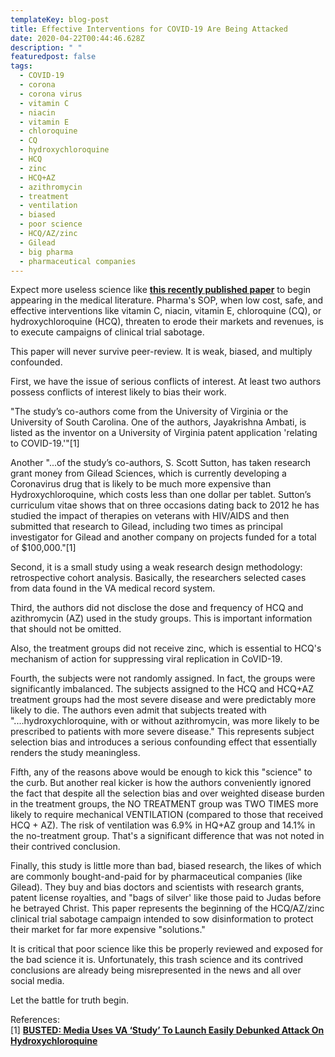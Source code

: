 ```yaml
---
templateKey: blog-post
title: Effective Interventions for COVID-19 Are Being Attacked
date: 2020-04-22T00:44:46.628Z
description: " "
featuredpost: false
tags:
  - COVID-19
  - corona
  - corona virus
  - vitamin C
  - niacin
  - vitamin E
  - chloroquine
  - CQ
  - hydroxychloroquine
  - HCQ
  - zinc
  - HCQ+AZ
  - azithromycin
  - treatment
  - ventilation
  - biased
  - poor science
  - HCQ/AZ/zinc
  - Gilead
  - big pharma
  - pharmaceutical companies
---
```

<!--StartFragment-->

Expect more useless science like <!--StartFragment-->**[this recently published paper](https://www.medrxiv.org/content/10.1101/2020.04.16.20065920v2#disqus_thread)** <!--EndFragment-->to begin appearing in the medical literature. Pharma's SOP, when low cost, safe, and effective interventions like vitamin C, niacin, vitamin E, chloroquine (CQ), or hydroxychloroquine (HCQ), threaten to erode their markets and revenues, is to execute campaigns of clinical trial sabotage.

This paper will never survive peer-review. It is weak, biased, and multiply confounded.

First, we have the issue of serious conflicts of interest. At least two authors possess conflicts of interest likely to bias their work.

"The study’s co-authors come from the University of Virginia or the University of South Carolina. One of the authors, Jayakrishna Ambati, is listed as the inventor on a University of Virginia patent application 'relating to COVID-19.'"\[1]

Another "...of the study’s co-authors, S. Scott Sutton, has taken research grant money from Gilead Sciences, which is currently developing a Coronavirus drug that is likely to be much more expensive than Hydroxychloroquine, which costs less than one dollar per tablet. Sutton’s curriculum vitae shows that on three occasions dating back to 2012 he has studied the impact of therapies on veterans with HIV/AIDS and then submitted that research to Gilead, including two times as principal investigator for Gilead and another company on projects funded for a total of $100,000."\[1]

Second, it is a small study using a weak research design methodology: retrospective cohort analysis. Basically, the researchers selected cases from data found in the VA medical record system.

Third, the authors did not disclose the dose and frequency of HCQ and azithromycin (AZ) used in the study groups. This is important information that should not be omitted.

Also, the treatment groups did not receive zinc, which is essential to HCQ's mechanism of action for suppressing viral replication in CoVID-19.

Fourth, the subjects were not randomly assigned. In fact, the groups were significantly imbalanced. The subjects assigned to the HCQ and HCQ+AZ treatment groups had the most severe disease and were predictably more likely to die. The authors even admit that subjects treated with "....hydroxychloroquine, with or without azithromycin, was more likely to be prescribed to patients with more severe disease." This represents subject selection bias and introduces a serious confounding effect that essentially renders the study meaningless.

Fifth, any of the reasons above would be enough to kick this "science" to the curb. But another real kicker is how the authors conveniently ignored the fact that despite all the selection bias and over weighted disease burden in the treatment groups, the NO TREATMENT group was TWO TIMES more likely to require mechanical VENTILATION (compared to those that received HCQ + AZ). The risk of ventilation was 6.9% in HQ+AZ group and 14.1% in the no-treatment group. That's a significant difference that was not noted in their contrived conclusion.

Finally, this study is little more than bad, biased research, the likes of which are commonly bought-and-paid for by pharmaceutical companies (like Gilead). They buy and bias doctors and scientists with research grants, patent license royalties, and "bags of silver' like those paid to Judas before he betrayed Christ. This paper represents the beginning of the HCQ/AZ/zinc clinical trial sabotage campaign intended to sow disinformation to protect their market for far more expensive "solutions."

It is critical that poor science like this be properly reviewed and exposed for the bad science it is. Unfortunately, this trash science and its contrived conclusions are already being misrepresented in the news and all over social media.

Let the battle for truth begin.

References:\
\[1][](https://nationalfile.com/busted-media-uses-va-study-to-launch-easily-debunked-attack-on-hydroxychloroquine/?fbclid=IwAR0C5jeGIu6YdoevAERN575RRACiN7nk6V-bYInXu8zi1FdqO7khVmbenQ8)<!--StartFragment--> **[BUSTED: Media Uses VA ‘Study’ To Launch Easily Debunked Attack On Hydroxychloroquine](https://nationalfile.com/busted-media-uses-va-study-to-launch-easily-debunked-attack-on-hydroxychloroquine/?fbclid=IwAR0C5jeGIu6YdoevAERN575RRACiN7nk6V-bYInXu8zi1FdqO7khVmbenQ8)**<!--EndFragment-->